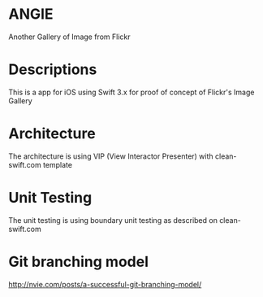 # ANGIE
Another Gallery of Image from Flickr

# Descriptions
This is a app for iOS using Swift 3.x for proof of concept of Flickr's Image Gallery

# Architecture
The architecture is using VIP (View Interactor Presenter) with clean-swift.com template

# Unit Testing
The unit testing is using boundary unit testing as described on clean-swift.com

# Git branching model
http://nvie.com/posts/a-successful-git-branching-model/
